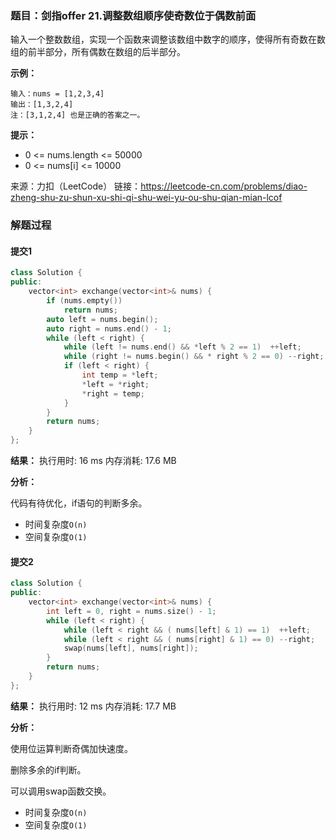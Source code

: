 ### 题目：剑指offer 21.调整数组顺序使奇数位于偶数前面
输入一个整数数组，实现一个函数来调整该数组中数字的顺序，使得所有奇数在数组的前半部分，所有偶数在数组的后半部分。

**示例：**
```
输入：nums = [1,2,3,4]
输出：[1,3,2,4] 
注：[3,1,2,4] 也是正确的答案之一。
```

**提示：**
- 0 <= nums.length <= 50000
- 0 <= nums[i] <= 10000

来源：力扣（LeetCode）
链接：https://leetcode-cn.com/problems/diao-zheng-shu-zu-shun-xu-shi-qi-shu-wei-yu-ou-shu-qian-mian-lcof


### 解题过程
#### 提交1
```C++
class Solution {
public:
    vector<int> exchange(vector<int>& nums) {
        if (nums.empty())
            return nums;
        auto left = nums.begin();
        auto right = nums.end() - 1;
        while (left < right) {
            while (left != nums.end() && *left % 2 == 1)  ++left;
            while (right != nums.begin() && * right % 2 == 0) --right;
            if (left < right) {
                int temp = *left;
                *left = *right;
                *right = temp;
            }
        }
        return nums;
    }
};
```
**结果：** 执行用时: 16 ms       内存消耗: 17.6 MB

**分析：**

代码有待优化，if语句的判断多余。

- 时间复杂度`O(n)`
- 空间复杂度`O(1)`

#### 提交2
```C++
class Solution {
public:
    vector<int> exchange(vector<int>& nums) {
        int left = 0, right = nums.size() - 1;
        while (left < right) {
            while (left < right && ( nums[left] & 1) == 1)  ++left;
            while (left < right && ( nums[right] & 1) == 0) --right;
            swap(nums[left], nums[right]);
        }
        return nums;
    }
};
```
**结果：** 执行用时: 12 ms       内存消耗: 17.7 MB

**分析：**

使用位运算判断奇偶加快速度。

删除多余的if判断。

可以调用swap函数交换。

- 时间复杂度`O(n)`
- 空间复杂度`O(1)`

